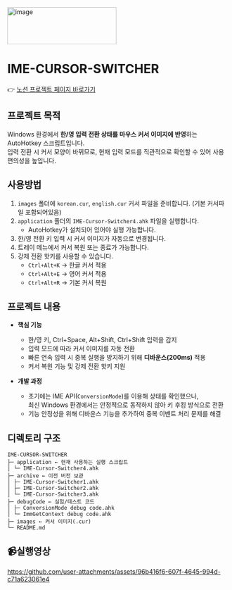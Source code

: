 <img width="248" height="84" alt="image" src="https://github.com/user-attachments/assets/4a3b8e64-6661-491c-af03-efd620e680ba" />

# IME-CURSOR-SWITCHER
👉 [노션 프로젝트 페이지 바로가기](https://pacific-climb-77d.notion.site/AutoHotKey-IME-Cursor-Switcher-26a34bbabdcb80b4b9fdfad0352168d8)

##  프로젝트 목적
Windows 환경에서 **한/영 입력 전환 상태를 마우스 커서 이미지에 반영**하는 AutoHotkey 스크립트입니다.  
입력 전환 시 커서 모양이 바뀌므로, 현재 입력 모드를 직관적으로 확인할 수 있어 사용 편의성을 높입니다.

## 사용방법
1. `images` 폴더에 `korean.cur`, `english.cur` 커서 파일을 준비합니다. (기본 커서파일 포함되어있음)
2. `application` 폴더의 `IME-Cursor-Switcher4.ahk` 파일을 실행합니다.  
   - AutoHotkey가 설치되어 있어야 실행 가능합니다.
3. 한/영 전환 키 입력 시 커서 이미지가 자동으로 변경됩니다.  
4. 트레이 메뉴에서 커서 복원 또는 종료가 가능합니다.  
5. 강제 전환 핫키를 사용할 수 있습니다.  
   - `Ctrl+Alt+K` → 한글 커서 적용  
   - `Ctrl+Alt+E` → 영어 커서 적용  
   - `Ctrl+Alt+R` → 기본 커서 복원  

##  프로젝트 내용
- **핵심 기능**
  - 한/영 키, Ctrl+Space, Alt+Shift, Ctrl+Shift 입력을 감지
  - 입력 모드에 따라 커서 이미지를 자동 전환
  - 빠른 연속 입력 시 중복 실행을 방지하기 위해 **디바운스(200ms)** 적용
  - 커서 복원 기능 및 강제 전환 핫키 지원

- **개발 과정**
  - 초기에는 IME API(`ConversionMode`)를 이용해 상태를 확인했으나,  
    최신 Windows 환경에서는 안정적으로 동작하지 않아 키 후킹 방식으로 전환
  - 기능 안정성을 위해 디바운스 기능을 추가하여 중복 이벤트 처리 문제를 해결

##  디렉토리 구조

```
IME-CURSOR-SWITCHER
├─ application ← 현재 사용하는 실행 스크립트
│ └─ IME-Cursor-Switcher4.ahk
├─ archive ← 이전 버전 보관
│ ├─ IME-Cursor-Switcher1.ahk
│ ├─ IME-Cursor-Switcher2.ahk
│ └─ IME-Cursor-Switcher3.ahk
├─ debugCode ← 실험/테스트 코드
│ ├─ ConversionMode debug code.ahk
│ └─ ImmGetContext debug code.ahk
├─ images ← 커서 이미지(.cur)
└─ README.md
```

## 📹실행영상

https://github.com/user-attachments/assets/96b416f6-607f-4645-994d-c71a623061e4



